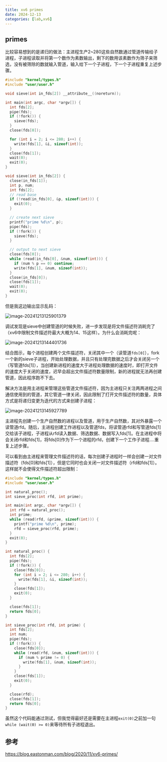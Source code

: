 ```yaml
---
title: xv6 primes
date: 2024-12-13
categories: [lab,xv6]
---
```


## primes

比较容易想到的是递归的做法：主进程生产2~280这些自然数通过管道传输给子进程，子进程读取并将第一个数作为素数输出，剩下的数用该素数作为筛子来筛选，没有被筛除的数就输入管道，输入给下一个子进程，下一个子进程重复上述步骤。

```c
#include "kernel/types.h"
#include "user/user.h"

void sieve(int in_fds[2]) __attribute__((noreturn));

int main(int argc, char *argv[]) {
  int fds[2];
  pipe(fds);
  if (!fork()) {
    sieve(fds);
  }
  close(fds[0]);

  for (int i = 2; i <= 280; i++) {
    write(fds[1], &i, sizeof(int));
  }
  close(fds[1]);
  wait(0);
  exit(0);
}

void sieve(int in_fds[2]) {
  close(in_fds[1]);
  int p, num;
  int fds[2];
  // read base
  if (!read(in_fds[0], &p, sizeof(int))) {
    exit(0);
  }

  // create next sieve
  printf("prime %d\n", p);
  pipe(fds);
  if (!fork()) {
    sieve(fds);
  }

  // output to next sieve
  close(fds[0]);
  while (read(in_fds[0], &num, sizeof(int))) {
    if (num % p == 0) continue;
    write(fds[1], &num, sizeof(int));
  }
  close(in_fds[0]);
  close(fds[1]);
  wait(0);
  exit(0);
}
```

但是我这边输出显示乱码：

![image-20241213125901379](https://cdn.jsdelivr.net/gh/NOS-AE/assets@main/img/image-20241213125901379.png)

调试发现是sieve中创建管道的时候失败，进一步发现是将文件描述符消耗完了（xv6中限制文件描述符最大大概为14、15这样）。为什么会消耗完呢：

![image-20241213144401736](https://cdn.jsdelivr.net/gh/NOS-AE/assets@main/img/image-20241213144401736.png)

结合图示，每个进程创建两个文件描述符，关闭其中一个（读管道`fds[0]`），fork一个新的sieve子进程，开始处理数据，并且只有处理完数据之后才会关闭另一个（写管道fds[1]），当创建新进程的速度大于进程处理数据的速度时，即打开文件的速度大于关闭的速度，迟早会超出文件描述符数量限制，新的进程就无法再创建管道，因此程序跑不下去。

解决方法是用主进程来管理这些管道文件描述符，因为主进程只关注两两进程之间通信使用到的管道，其它管道一律关闭，因此限制了打开文件描述符的数量，具体方式是将递归变更为迭代的方式来创建子进程：

![image-20241213145927789](https://cdn.jsdelivr.net/gh/NOS-AE/assets@main/img/image-20241213145927789.png)



主进程先创建一个生产自然数的进程以及管道，用于生产自然数，其对外暴露一个读管道rfd。随后，主进程创建工作进程以及管道fds，将读管道rfd和写管道fds[1]交给该子进程，子进程从rfd读入数据、筛选数据、数据写入fds[1]。在主进程中将会关闭rfd和fds[1]，将fds[0]作为下一个进程的rfd，创建下一个工作子进程....重复上述步骤。

可以看到由主进程来管理文件描述符的话，每次创建子进程时一样会创建一对文件描述符（fds[0]和fds[1]），但是它同时也会关闭一对文件描述符（rfd和fds[1]）。这样就不会使得文件描述符超出限制：

```c
#include "kernel/types.h"
#include "user/user.h"

int natural_proc();
int sieve_proc(int rfd, int prime);

int main(int argc, char *argv[]) {
  int rfd = natural_proc();
  int prime;
  while (read(rfd, &prime, sizeof(int))) {
    printf("prime %d\n", prime);
    rfd = sieve_proc(rfd, prime);
  }
  exit(0);
}

int natural_proc() {
  int fds[2];
  pipe(fds);
  if (!fork()) {
    close(fds[0]);
    for (int i = 2; i <= 280; i++) {
      write(fds[1], &i, sizeof(int));
    }
    close(fds[1]);
    exit(0);
  }

  close(fds[1]);
  return fds[0];
}

int sieve_proc(int rfd, int prime) {
  int fds[2];
  int num;
  pipe(fds);
  if (!fork()) {
    close(fds[0]);
    while (read(rfd, &num, sizeof(int))) {
      if (num % prime != 0) {
        write(fds[1], &num, sizeof(int));
      }
    }
    close(fds[1]);
    exit(0);
  }

  close(rfd);
  close(fds[1]);
  return fds[0];
}
```

虽然这个代码能通过测试，但我觉得最好还是需要在主进程`exit(0)`之前加一句`while (wait(0) >= 0)`来等待所有子进程退出。

## 参考

<https://blog.eastonman.com/blog/2020/11/xv6-primes/>